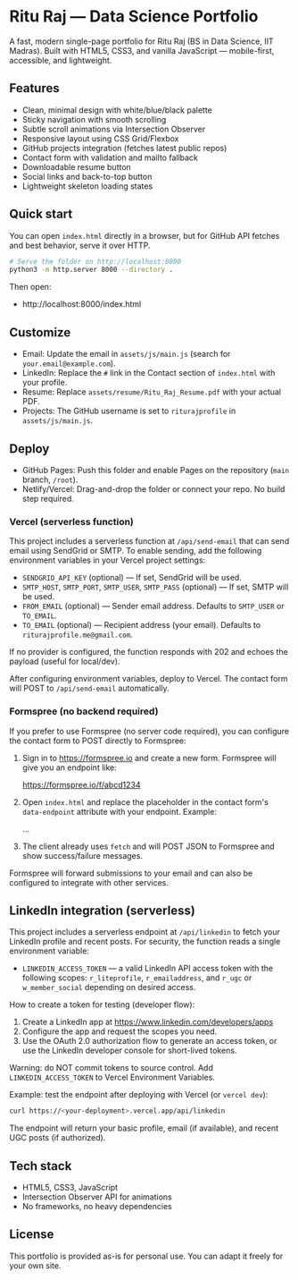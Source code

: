# Ritu Raj — Data Science Portfolio

A fast, modern single-page portfolio for Ritu Raj (BS in Data Science, IIT Madras). Built with HTML5, CSS3, and vanilla JavaScript — mobile-first, accessible, and lightweight.

## Features
- Clean, minimal design with white/blue/black palette
- Sticky navigation with smooth scrolling
- Subtle scroll animations via Intersection Observer
- Responsive layout using CSS Grid/Flexbox
- GitHub projects integration (fetches latest public repos)
- Contact form with validation and mailto fallback
- Downloadable resume button
- Social links and back-to-top button
- Lightweight skeleton loading states

## Quick start
You can open `index.html` directly in a browser, but for GitHub API fetches and best behavior, serve it over HTTP.

```zsh
# Serve the folder on http://localhost:8000
python3 -m http.server 8000 --directory .
```

Then open:

- http://localhost:8000/index.html

## Customize
- Email: Update the email in `assets/js/main.js` (search for `your.email@example.com`).
- LinkedIn: Replace the `#` link in the Contact section of `index.html` with your profile.
- Resume: Replace `assets/resume/Ritu_Raj_Resume.pdf` with your actual PDF.
- Projects: The GitHub username is set to `riturajprofile` in `assets/js/main.js`.

## Deploy
- GitHub Pages: Push this folder and enable Pages on the repository (`main` branch, `/root`).
- Netlify/Vercel: Drag-and-drop the folder or connect your repo. No build step required.

### Vercel (serverless function)
This project includes a serverless function at `/api/send-email` that can send email using SendGrid or SMTP. To enable sending, add the following environment variables in your Vercel project settings:

- `SENDGRID_API_KEY` (optional) — If set, SendGrid will be used.
- `SMTP_HOST`, `SMTP_PORT`, `SMTP_USER`, `SMTP_PASS` (optional) — If set, SMTP will be used.
- `FROM_EMAIL` (optional) — Sender email address. Defaults to `SMTP_USER` or `TO_EMAIL`.
- `TO_EMAIL` (optional) — Recipient address (your email). Defaults to `riturajprofile.me@gmail.com`.

If no provider is configured, the function responds with 202 and echoes the payload (useful for local/dev).

After configuring environment variables, deploy to Vercel. The contact form will POST to `/api/send-email` automatically.

### Formspree (no backend required)
If you prefer to use Formspree (no server code required), you can configure the contact form to POST directly to Formspree:

1. Sign in to https://formspree.io and create a new form. Formspree will give you an endpoint like:

	https://formspree.io/f/abcd1234

2. Open `index.html` and replace the placeholder in the contact form's `data-endpoint` attribute with your endpoint. Example:

	<form id="contact-form" data-endpoint="https://formspree.io/f/abcd1234">...

3. The client already uses `fetch` and will POST JSON to Formspree and show success/failure messages.

Formspree will forward submissions to your email and can also be configured to integrate with other services.

## LinkedIn integration (serverless)
This project includes a serverless endpoint at `/api/linkedin` to fetch your LinkedIn profile and recent posts. For security, the function reads a single environment variable:

- `LINKEDIN_ACCESS_TOKEN` — a valid LinkedIn API access token with the following scopes: `r_liteprofile`, `r_emailaddress`, and `r_ugc` or `w_member_social` depending on desired access.

How to create a token for testing (developer flow):
1. Create a LinkedIn app at https://www.linkedin.com/developers/apps
2. Configure the app and request the scopes you need.
3. Use the OAuth 2.0 authorization flow to generate an access token, or use the LinkedIn developer console for short-lived tokens.

Warning: do NOT commit tokens to source control. Add `LINKEDIN_ACCESS_TOKEN` to Vercel Environment Variables.

Example: test the endpoint after deploying with Vercel (or `vercel dev`):

```zsh
curl https://<your-deployment>.vercel.app/api/linkedin
```

The endpoint will return your basic profile, email (if available), and recent UGC posts (if authorized).

## Tech stack
- HTML5, CSS3, JavaScript
- Intersection Observer API for animations
- No frameworks, no heavy dependencies

## License
This portfolio is provided as-is for personal use. You can adapt it freely for your own site.